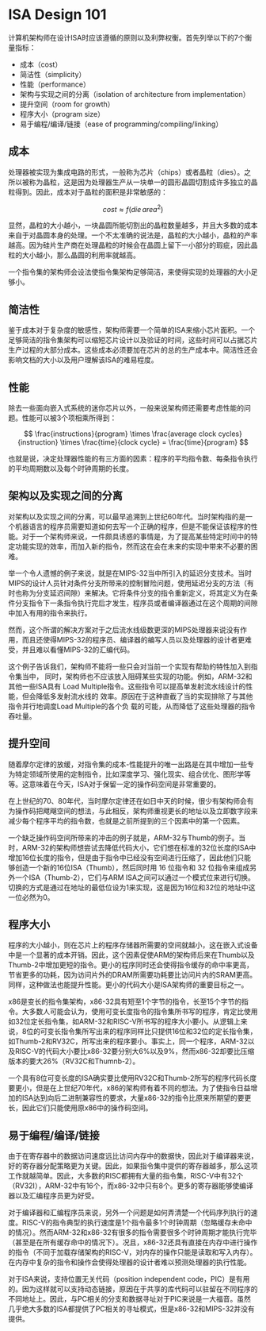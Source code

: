 # ISA Design 101

计算机架构师在设计ISA时应该遵循的原则以及利弊权衡。首先列举以下的7个衡量指标：

- 成本（cost）
- 简洁性（simplicity）
- 性能（performance）
- 架构与实现之间的分离（isolation of architecture from implementation）
- 提升空间（room for growth）
- 程序大小（program size）
- 易于编程/编译/链接（ease of programming/compiling/linking）

## 成本

处理器被实现为集成电路的形式，一般称为芯片（chips）或者晶粒（dies）。之所以被称为晶粒，这是因为处理器生产从一块单一的圆形晶圆切割成许多独立的晶粒得到。因此，成本对于晶粒的面积是非常敏感的：

$$ cost \approx f(die \, area^2) $$

显然，晶粒的大小越小，一块晶圆所能切割出的晶粒数量越多，并且大多数的成本来自于对晶圆本身的处理。一个不太准确的说法是，晶粒的大小越小，晶粒的产率越高。因为硅片生产商在处理晶粒的时候会在晶圆上留下一小部分的瑕疵，因此晶粒的大小越小，那么晶圆的利用率就越高。

一个指令集的架构师会设法使指令集架构足够简洁，来使得实现的处理器的大小足够小。

## 简洁性

鉴于成本对于复杂度的敏感性，架构师需要一个简单的ISA来缩小芯片面积。一个足够简洁的指令集架构可以缩短芯片设计以及验证的时间，这些时间可以占据芯片生产过程的大部分成本。这些成本必须要加在芯片的总的生产成本中。简洁性还会影响文档的大小以及用户理解该ISA的难易程度。

## 性能

除去一些面向嵌入式系统的迷你芯片以外，一般来说架构师还需要考虑性能的问题。性能可以被3个项相乘所得到：

$$ \frac{instructions}{program} \times \frac{average clock cycles}{instruction} \times \frac{time}{clock cycle} = \frac{time}{program} $$

也就是说，决定处理器性能的有三方面的因素：程序的平均指令数、每条指令执行的平均周期数以及每个时钟周期的长度。

## 架构以及实现之间的分离

对架构以及实现之间的分离，可以最早追溯到上世纪60年代。当时架构指的是一个机器语言的程序员需要知道如何去写一个正确的程序，但是不能保证该程序的性能。对于一个架构师来说，一件颇具诱惑的事情是，为了提高某些特定时间中的特定功能实现的效率，而加入新的指令，然而这在会在未来的实现中带来不必要的困难。

举一个令人遗憾的例子来说，就是在MIPS-32当中所引入的延迟分支技术。当时MIPS的设计人员针对条件分支所带来的控制冒险问题，使用延迟分支的方法（有时也称为分支延迟间隙）来解决。它将条件分支的指令重新定义，将其定义为在条件分支指令下一条指令执行完后才发生，程序员或者编译器通过在这个周期的间隙中加入有用的指令来执行。

然而，这个所谓的解决方案对于之后流水线级数更深的MIPS处理器来说没有作用，而且还使得MIPS-32的程序员、编译器的编写人员以及处理器的设计者更难受，并且难以看懂MIPS-32的汇编代码。

这个例子告诉我们，架构师不能将一些只会对当前一个实现有帮助的特性加入到指令集当中，
同时，架构师也不应该放入阻碍某些实现的功能。例如，ARM-32和其他一些ISA具有
Load Multiple指令。这些指令可以提高单发射流水线设计的性能，但会降低多发射流水线的
效率。原因在于这种直截了当的实现排除了与其他指令并行地调度Load Multiple的各个负
载的可能，从而降低了这些处理器的指令吞吐量。

## 提升空间

随着摩尔定律的放缓，对指令集的成本-性能提升的唯一出路是在其中增加一些专为特定领域所使用的定制指令，比如深度学习、强化现实、组合优化、图形学等等。这意味着在今天，ISA对于保留一定的操作码空间是非常重要的。

在上世纪的70、80年代，当时摩尔定律还在如日中天的时候，很少有架构师会有为操作码把飕飗空间的想法，与此相反，架构师重视更长的地址以及立即数字段来减少每个程序平均的指令数，也就是之前所提到的三个因素中的第一个因素。

一个缺乏操作码空间所带来的冲击的例子就是，ARM-32与Thumb的例子。当时，ARM-32的架构师想尝试去降低代码大小，它们想在标准的32位长度的ISA中增加16位长度的指令，但是由于指令中已经没有空间进行压缩了，因此他们只能够创造一个新的16位ISA（Thumb），然后同时用 16 位指令和 32 位指令来组成另外一个ISA（Thumb-2），它们与ARM ISA之间可以通过一个模式位来进行切换。切换的方式是通过在地址的最低位设为1来实现，这是因为16位和32位的地址中这一位必然为0。

## 程序大小

程序的大小越小，则在芯片上的程序存储器所需要的空间就越小，这在嵌入式设备中是一个显著的成本开销。因此，这个因素促使ARM的架构师后来在Thumb以及Thumb-2中增加更短的指令。更小的程序同时还会使得指令缓存的命中率更高，节省更多的功耗，因为访问片外的DRAM所需要功耗要比访问片内的SRAM更高。同样，这种做法也能提升性能。更小的代码大小是ISA架构师的重要目标之一。

x86是变长的指令集架构，x86-32具有短至1个字节的指令，长至15个字节的指令。大多数人可能会认为，使用可变长度指令的指令集所书写的程序，肯定比使用如32位定长指令集，如ARM-32和RISC-V所书写的程序大小要小。从逻辑上来说，8位的可变长指令集所写出来的程序同样比只提供16位和32位的定长指令集，如Thumb-2和RV32C，所写出来的程序要小。事实上，同一个程序，ARM-32以及RISC-V的代码大小要比x86-32要分别大6%以及9%，然而x86-32却要比压缩版本的要大26%（RV32C和Thumnb-2）。

一个具有8位可变长度的ISA确实要比使用RV32C和Thumb-2所写的程序代码长度要更小，但是在上世纪70年代，x86的架构师有着不同的想法。为了使指令日益增加的ISA达到向后二进制兼容性的要求，大量x86-32的指令比原来所期望的要更长，因此它们只能使用原x86中的操作码空间。

## 易于编程/编译/链接

由于在寄存器中的数据访问速度远比访问内存中的数据快，因此对于编译器来说，好的寄存器分配策略更为关键。因此，如果指令集中提供的寄存器越多，那么这项工作就越简单。因此，大多数的RISC都拥有大量的指令集，RISC-V中有32个（RV32I），ARM-32中有16个，而x86-32中只有8个。更多的寄存器能够使编译器以及汇编程序员更为好受。

对于编译器和汇编程序员来说，另外一个问题是如何弄清楚一个代码序列执行的速度。RISC-V的指令典型的执行速度是1个指令最多1个时钟周期（忽略缓存未命中的情况）。然而ARM-32和x86-32有很多的指令需要很多个时钟周期才能执行完毕（甚至是在所有缓存命中的情况下）。况且，x86-32还具有直接在内存中进行操作的指令（不同于加载存储架构的RISC-V，对内存的操作只能是读取和写入内存）。在内存中复杂的指令和操作会使得处理器的设计者难以预测处理器的执行性能。

对于ISA来说，支持位置无关代码（position independent code，PIC）是有用的。因为这样就可以支持动态链接，原因在于共享的库代码可以驻留在不同程序的不同地址上。因此，与PC相关的分支和数据寻址对于PIC来说是一大福音。虽然几乎绝大多数的ISA都提供了PC相关的寻址模式，但是x86-32和MIPS-32并没有提供。

